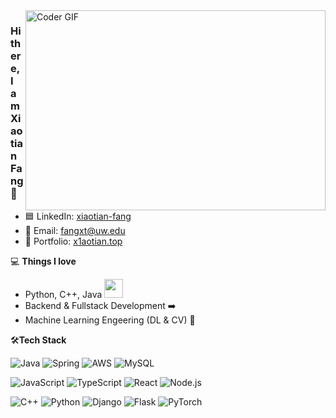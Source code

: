 <img align="right" src="https://miro.medium.com/max/1360/1*IRGHmiGsa16stedQvIaZfw.gif" alt="Coder GIF" width="480" height="320">

### Hi there, I am Xiaotian Fang 👋
- 🟦 LinkedIn: [xiaotian-fang](https://www.linkedin.com/in/xiaotian-fang/)
- 📮 Email: [fangxt@uw.edu](mailto:fangxt@uw.edu)
- 🎯 Portfolio: [x1aotian.top]([https://x1aotian.github.io/](https://x1aotian.top/))

💻 **Things I love**
- Python, C++, Java <img src="https://media.giphy.com/media/WUlplcMpOCEmTGBtBW/giphy.gif" width="30"> 
- Backend & Fullstack Development ➡️
- Machine Learning Engeering (DL & CV) 🤖
    
🛠**Tech Stack**

![Java](https://img.shields.io/badge/-Java-000000?style=flat&logo=OpenJDK)
![Spring](https://img.shields.io/badge/-Spring-000000?style=flat&logo=Spring)
![AWS](https://img.shields.io/badge/AWS-000000?style=flat-square&logo=amazon-aws)
![MySQL](https://img.shields.io/badge/-SQL-000000?style=flat&logo=MySQL)

![JavaScript](https://img.shields.io/badge/-JavaScript-000000?style=flat&logo=JavaScript)
![TypeScript](https://img.shields.io/badge/-TypeScript-000000?style=flat&logo=TypeScript)
![React](https://img.shields.io/badge/-React-000000?style=flat&logo=React)
![Node.js](https://img.shields.io/badge/-Node.js-000000?style=flat&logo=Node.js)

![C++](https://img.shields.io/badge/-C/C++-000000?style=flat&logo=C)
![Python](https://img.shields.io/badge/-Python-000000?style=flat&logo=python)
![Django](https://img.shields.io/badge/-Django-000000?style=flat&logo=Django)
![Flask](https://img.shields.io/badge/-Flask-000000?style=flat&logo=Flask)
![PyTorch](https://img.shields.io/badge/-PyTorch-000000?style=flat&logo=pytorch)
